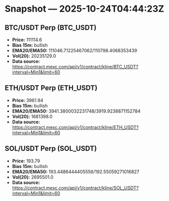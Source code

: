 # Snapshot — 2025-10-24T04:44:23Z

## BTC/USDT Perp (BTC_USDT)
- **Price:** 111114.6
- **Bias 15m:** bullish
- **EMA20/EMA50:** 111046.71225467062/110798.4068353439
- **Vol(20):** 20235129.0
- **Data source:** https://contract.mexc.com/api/v1/contract/kline/BTC_USDT?interval=Min1&limit=60

## ETH/USDT Perp (ETH_USDT)
- **Price:** 3961.94
- **Bias 15m:** bullish
- **EMA20/EMA50:** 3941.3800032231748/3919.9238871152784
- **Vol(20):** 1681398.0
- **Data source:** https://contract.mexc.com/api/v1/contract/kline/ETH_USDT?interval=Min1&limit=60

## SOL/USDT Perp (SOL_USDT)
- **Price:** 193.79
- **Bias 15m:** bullish
- **EMA20/EMA50:** 193.4486444405556/192.55059271016827
- **Vol(20):** 2695501.0
- **Data source:** https://contract.mexc.com/api/v1/contract/kline/SOL_USDT?interval=Min1&limit=60
